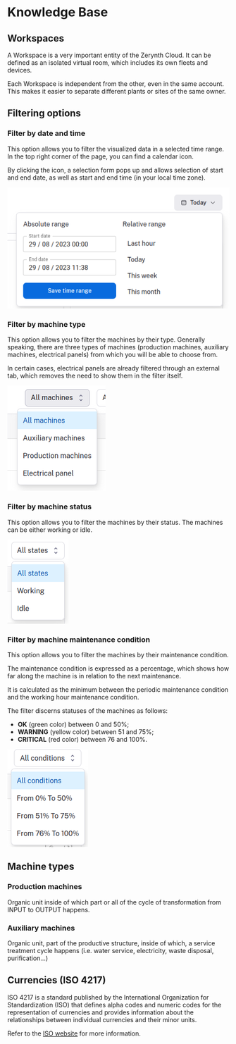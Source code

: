 # Knowledge Base

## Workspaces

A Workspace is a very important entity of the Zerynth Cloud. It can be defined as an isolated virtual room, which includes its own fleets and devices.

Each Workspace is independent from the other, even in the same account. This makes it easier to separate different plants or sites of the same owner.

[//]: # (## Fleets)

## Filtering options

### Filter by date and time

This option allows you to filter the visualized data in a selected time range. In the top right corner of the page, you can find a calendar icon. 

By clicking the icon, a selection form pops up and allows selection of start and end date, as well as start and end time (in your local time zone).

![date_time_filter_image]

### Filter by machine type

This option allows you to filter the machines by their type. Generally speaking, there are three types of machines (production machines, auxiliary machines, electrical panels) from which you will be able to choose from.

In certain cases, electrical panels are already filtered through an external tab, which removes the need to show them in the filter itself.

![type_filter_image]

### Filter by machine status

This option allows you to filter the machines by their status. The machines can be either working or idle.

![status_filter_image]

### Filter by machine maintenance condition

This option allows you to filter the machines by their maintenance condition.

The maintenance condition is expressed as a percentage, which shows how far along the machine is in relation to the next maintenance.

It is calculated as the minimum between the periodic maintenance condition and the working hour maintenance condition.

The filter discerns statuses of the machines as follows:

* **OK** (green color) between 0 and 50%;
* **WARNING** (yellow color) between 51 and 75%;
* **CRITICAL** (red color) between 76 and 100%.

![maintenance_filter_image]

## Machine types

### Production machines

Organic unit inside of which part or all of the cycle of transformation from INPUT to OUTPUT happens.

### Auxiliary machines

Organic unit, part of the productive structure, inside of which, a service treatment cycle happens (i.e. water service, electricity, waste disposal, purification…)


[//]: # (### Electrical panels)

[//]: # (xxxxxxxxxxxxxxxxxxxxx)

[//]: # (## Nodes)

## Currencies (ISO 4217)

ISO 4217 is a standard published by the International Organization for Standardization (ISO) that defines alpha codes and numeric codes for the representation of currencies and provides information about the relationships between individual currencies and their minor units.

Refer to the [ISO website][iso_website] for more information.

[//]: #                     (Connections and external links)
[iso_website]:              https://www.iso.org/iso-4217-currency-codes.html

[//]: #                     (Images)
[date_time_filter_image]:   ../../img/Filters/FilterDateTime.png
[type_filter_image]:        ../../img/Filters/FilterMachineType.png
[status_filter_image]:      ../../img/Filters/FilterStatus.png
[maintenance_filter_image]: ../../img/Filters/FilterMaintenanceCondition.png